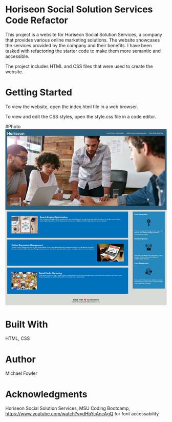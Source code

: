 # Horiseon Social Solution Services Code Refactor
This project is a website for Horiseon Social Solution Services, a company that provides various online marketing solutions. The website showcases the services provided by the company and their benefits. I have been tasked with refactoring the starter code to make them more semantic and accessible.  

The project includes HTML and CSS files that were used to create the website.

# Getting Started
To view the website, open the index.html file in a web browser.

To view and edit the CSS styles, open the style.css file in a code editor.

#Photo 
![Alt text](Develop/Web%20capture_4-4-2023_135746_.jpeg)
# Built With
HTML, CSS

# Author
Michael Fowler

# Acknowledgments
Horiseon Social Solution Services, MSU Coding Bootcamp,
https://www.youtube.com/watch?v=dHbYcAncAgQ for font accessability 
